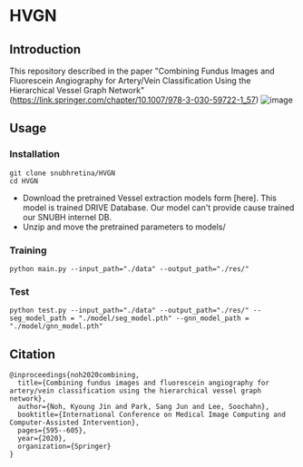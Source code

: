 # HVGN

## Introduction
This repository described in the paper "Combining Fundus Images and Fluorescein Angiography for Artery/Vein Classification Using the Hierarchical Vessel Graph Network" (https://link.springer.com/chapter/10.1007/978-3-030-59722-1_57)
![image](https://user-images.githubusercontent.com/64057617/156984481-49032ce7-ab33-4148-b259-fc7b6f11417d.png)
## Usage

### Installation
```
git clone snubhretina/HVGN
cd HVGN
```

* Download the pretrained Vessel extraction models form [here]. This model is trained DRIVE Database. Our model can't provide cause trained our SNUBH internel DB.
* Unzip and move the pretrained parameters to models/

### Training
```
python main.py --input_path="./data" --output_path="./res/"
```


### Test
```
python test.py --input_path="./data" --output_path="./res/" --seg_model_path = "./model/seg_model.pth" --gnn_model_path = "./model/gnn_model.pth"
```

## Citation
```
@inproceedings{noh2020combining,
  title={Combining fundus images and fluorescein angiography for artery/vein classification using the hierarchical vessel graph network},
  author={Noh, Kyoung Jin and Park, Sang Jun and Lee, Soochahn},
  booktitle={International Conference on Medical Image Computing and Computer-Assisted Intervention},
  pages={595--605},
  year={2020},
  organization={Springer}
}
```
